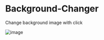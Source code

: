 # Background-Changer
Change background image with click

![image](https://user-images.githubusercontent.com/62872224/202716770-bdcc97e6-707d-4430-8452-244f46cbe4ba.png)
